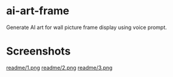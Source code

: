 # ai-art-frame
Generate AI art for wall picture frame display using voice prompt.

# Screenshots
[readme/1.png](readme/1.png)
[readme/2.png](readme/2.png)
[readme/3.png](readme/3.png)